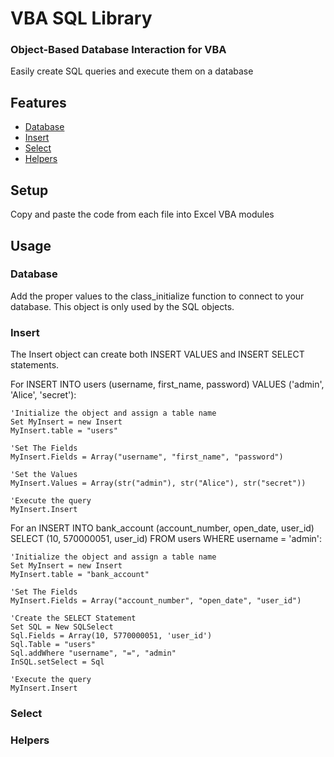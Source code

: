 VBA SQL Library
=====================

### Object-Based Database Interaction for VBA

Easily create SQL queries and execute them on a database

Features
--------
 * [Database](#database)
 * [Insert](#insert)
 * [Select](#select)
 * [Helpers](#helpers)
 
 Setup
-----

 Copy and paste the code from each file into Excel VBA modules
 
 Usage
-----

### Database
Add the proper values to the class_initialize function to connect to your database. This object is only used by the SQL objects.

### Insert
The Insert object can create both INSERT VALUES and INSERT SELECT statements.

For INSERT INTO users (username, first_name, password) VALUES ('admin', 'Alice', 'secret'):
```
'Initialize the object and assign a table name
Set MyInsert = new Insert
MyInsert.table = "users"

'Set The Fields
MyInsert.Fields = Array("username", "first_name", "password")

'Set the Values
MyInsert.Values = Array(str("admin"), str("Alice"), str("secret"))

'Execute the query
MyInsert.Insert
```

For an INSERT INTO bank_account (account_number, open_date, user_id) SELECT (10, 570000051, user_id) FROM users WHERE username = 'admin':
```
'Initialize the object and assign a table name
Set MyInsert = new Insert
MyInsert.table = "bank_account"

'Set The Fields
MyInsert.Fields = Array("account_number", "open_date", "user_id")

'Create the SELECT Statement
Set SQL = New SQLSelect
Sql.Fields = Array(10, 5770000051, 'user_id')
Sql.Table = "users"
Sql.addWhere "username", "=", "admin"
InSQL.setSelect = Sql

'Execute the query
MyInsert.Insert
```


### Select

### Helpers

